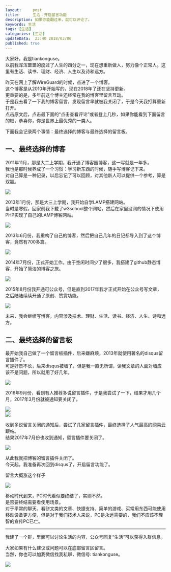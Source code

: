 ```yaml
---   
layout:     post  
title:      生活：开启留言功能
description: 如果你能翻过来，就可以评论了。    
keywords: 生活  
tags: [生活]  
categories: [生活]  
updateData:  23:40 2018/03/06
published: true  
---  
```

 
大家好，我是tiankonguse。  
以前我浑浑噩噩的度过了人生的四分之一，现在想重新做人，努力像个正常人。这里有生活、读书、理财、经济、人生以及诗和远方。  


昨天在网上了解WireGuard的时候，点进了一个博客。   
这个博客是从2010年开始写的，现在2018年了还在坚持更新。  
更重要的是，多年前这个博主还经常在我的博客里留言互动。  
于是我去看了一下我的博客留言，发现留言早就被我关闭了，于是今天我打算重新打开。  
点击原文后，点击最下面的“点击查看评论”或者登上几秒，如果你能看到下面留言的框，恭喜你，你是世界上最优秀的一类人。  
 
 
下面我会记录两个事情：最终选择的博客与最终选择的留言板。  
 
 
## 一、最终选择的博客

2011年11月，那是大二上学期，我开通了博客园博客，这一写就是一年多。  
我也是那时候养成了一个习惯：学习新东西的时候，随手写博客记下来。  
对自己算是一种记录，以后忘记了可以回顾，对其他新人可以提供一个参考，算是双赢。  


![](http://res.tiankonguse.com/images/2018/03/blog_cnblog_blog.png)  


2013年1月份，那是大三上学期，我开始自学LAMP搭建网站。  
当时是寒假，回家前我下载了w3school整个网站，然后在家里没网的情况下使用PHP实现了自己的LAMP博客网站。  


![](http://res.tiankonguse.com/images/2018/03/blog_firstblog_blog.png)  


2013年6月份，我重构了自己的博客，然后把自己几年的日记都导入到了这个博客，竟然有700多篇。  

![](http://res.tiankonguse.com/images/2018/03/blog_second.png)  


2014年7月份，正式开始工作。由于空闲时间少了很多，我搭建了github静态博客，开始了简洁的博客之旅。  


![](http://res.tiankonguse.com/images/2018/03/blog_github_blog.png)  


2015年8月份我开通可公众号，但是直到2017年我才正式开始在公众号写文章，之后陆陆续续开通了原创、赞赏功能。  

![](http://res.tiankonguse.com/images/2018/03/blog_gongzhonghao.png)     


未来，我会继续写博客，内容涉及技术、理财、生活、读书、经济、人生、诗和远方。  


## 二、最终选择的留言板

最开始我自己做了一个留言板插件，后来嫌麻烦，2013年就使用著名的disqus留言插件了。  
可是好景不长，后来disqus被墙了，但是我一直无所谓，读我文章的人面对墙应该不是问题，所以就用了好几年。  

![](http://res.tiankonguse.com/images/2018/03/pinglun_disqus_start.png)   

2016年9月份，看到有人推荐多说留言插件，于是我尝试了一下，结果才用几个月，2017年3月份就被通知要关闭了。  


![](http://res.tiankonguse.com/images/2018/03/pinglun_duoshuo_start.png)   
![](http://res.tiankonguse.com/images/2018/03/pinglun_duoshuo_end.png)   


收到多说留言关闭的通知后，尝试了几家留言插件，最终选择了人气最高的网易云跟帖。  
结果2017年7月份也收到通知，留言插件要关闭了。    

![](http://res.tiankonguse.com/images/2018/03/pinglun_wangyi_end.png)   


从此我就把博客的留言插件关闭了。  
今天起，我准备再次回到disqus了，开启留言功能了。  

留言大概涨这个样子   

![](http://res.tiankonguse.com/images/2018/03/pinglun_blog_main.png)  



移动时代到来，PC时代看似要终结了，实则不然。  
是否要终结需要看使用场景。  
对于平常的聊天、看骈文类的文章、快捷支持、简单的游戏、买常用东西可能使用移动设备更方便，但是对于我们技术人来说，PC是永远需要的，我们不应该不理智的宣传PC已亡。  


***


我建了一个群，里面可以讨论生活的内容，公众号回复“生活”可以获得入群信息。   


大家如果有什么建议或问题可以在底部留言区留言。  
当然，你也可以加我微信找我私聊，微信号: tiankonguse。  

![](http://res.tiankonguse.com/images/tiankonguse-support.png)  



